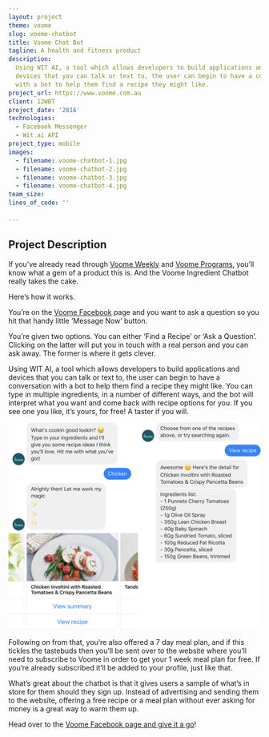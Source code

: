 ```yaml
---
layout: project
theme: voome
slug: voome-chatbot
title: Voome Chat Bot
tagline: A health and fitness product
description:
  Using WIT AI, a tool which allows developers to build applications and
  devices that you can talk or text to, the user can begin to have a conversation
  with a bot to help them find a recipe they might like.
project_url: https://www.voome.com.au
client: 12WBT
project_date: '2016'
technologies:
  - Facebook Messenger
  - Wit.ai API
project_type: mobile
images:
  - filename: voome-chatbot-1.jpg
  - filename: voome-chatbot-2.jpg
  - filename: voome-chatbot-3.jpg
  - filename: voome-chatbot-4.jpg
team_size:
lines_of_code: ''

---
```


## Project Description

If you’ve already read through [Voome Weekly](/portfolio/voome-weekly) and [Voome Programs](/portfolio/voome-programs), you’ll know what a gem of a product this is. And the Voome Ingredient Chatbot really takes the cake.

Here’s how it works.

You’re on the [Voome Facebook](https://www.facebook.com/VoomeHQ/) page and you want to ask a question so you hit that handy little ’Message Now’ button.

You’re given two options. You can either ‘Find a Recipe’ or ‘Ask a Question’. Clicking on the latter will put you in touch with a real person and you can ask away. The former is where it gets clever.

Using WIT AI, a tool which allows developers to build applications and devices that you can talk or text to, the user can begin to have a conversation with a bot to help them find a recipe they might like. You can type in multiple ingredients, in a number of different ways, and the bot will interpret what you want and come back with recipe options for you. If you see one you like, it’s yours, for free! A taster if you will.

![](/assets/uploads/2018/voome-chatbot-chat.jpg)

Following on from that, you’re also offered a 7 day meal plan, and if this tickles the tastebuds then you’ll be sent over to the website where you’ll need to subscribe to Voome in order to get your 1 week meal plan for free. If you’re already subscribed it’ll be added to your profile, just like that.

What’s great about the chatbot is that it gives users a sample of what’s in store for them should they sign up. Instead of advertising and sending them to the website, offering a free recipe or a meal plan without ever asking for money is a great way to warm them up.

Head over to the [Voome Facebook page and give it a go](https://www.facebook.com/VoomeHQ/)!
